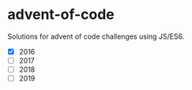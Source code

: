 # advent-of-code

Solutions for advent of code challenges using JS/ES6.

- [x] 2016
- [ ] 2017
- [ ] 2018
- [ ] 2019
